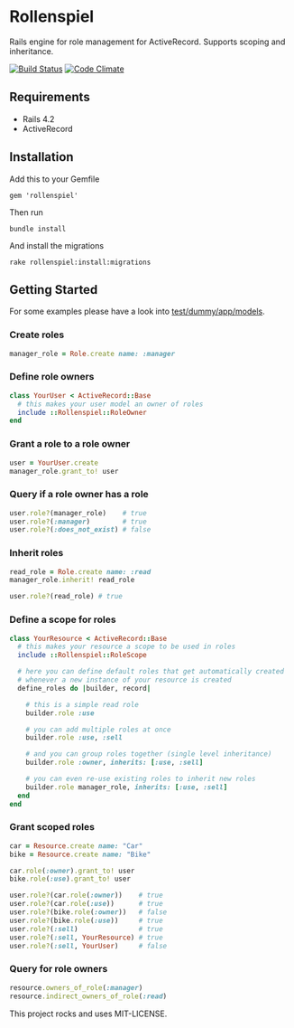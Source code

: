 # Rollenspiel

Rails engine for role management for ActiveRecord. Supports scoping and inheritance.

[![Build Status](https://travis-ci.org/bsingr/rollenspiel.svg)](https://travis-ci.org/bsingr/rollenspiel)
[![Code Climate](https://codeclimate.com/github/bsingr/rollenspiel/badges/gpa.svg)](https://codeclimate.com/github/bsingr/rollenspiel)

## Requirements

  * Rails 4.2
  * ActiveRecord

## Installation

Add this to your Gemfile

    gem 'rollenspiel'

Then run

    bundle install

And install the migrations

    rake rollenspiel:install:migrations

## Getting Started

For some examples please have a look into [test/dummy/app/models](test/dummy/app/models).

### Create roles

```ruby
manager_role = Role.create name: :manager
```

### Define role owners

```ruby
class YourUser < ActiveRecord::Base
  # this makes your user model an owner of roles
  include ::Rollenspiel::RoleOwner
end
```

### Grant a role to a role owner

```ruby
user = YourUser.create
manager_role.grant_to! user
```

### Query if a role owner has a role

```ruby
user.role?(manager_role)    # true
user.role?(:manager)        # true
user.role?(:does_not_exist) # false
```

### Inherit roles

```ruby
read_role = Role.create name: :read
manager_role.inherit! read_role

user.role?(read_role) # true
```

### Define a scope for roles

```ruby
class YourResource < ActiveRecord::Base
  # this makes your resource a scope to be used in roles
  include ::Rollenspiel::RoleScope

  # here you can define default roles that get automatically created
  # whenever a new instance of your resource is created
  define_roles do |builder, record|

    # this is a simple read role
    builder.role :use

    # you can add multiple roles at once
    builder.role :use, :sell

    # and you can group roles together (single level inheritance)
    builder.role :owner, inherits: [:use, :sell]

    # you can even re-use existing roles to inherit new roles
    builder.role manager_role, inherits: [:use, :sell]
  end
end
```

### Grant scoped roles

```ruby
car = Resource.create name: "Car"
bike = Resource.create name: "Bike"

car.role(:owner).grant_to! user
bike.role(:use).grant_to! user

user.role?(car.role(:owner))    # true
user.role?(car.role(:use))      # true
user.role?(bike.role(:owner))   # false
user.role?(bike.role(:use))     # true
user.role?(:sell)               # true
user.role?(:sell, YourResource) # true
user.role?(:sell, YourUser)     # false
```

### Query for role owners

```ruby
resource.owners_of_role(:manager)
resource.indirect_owners_of_role(:read)
```


This project rocks and uses MIT-LICENSE.
